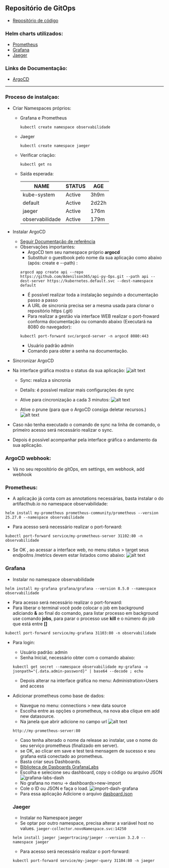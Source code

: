 ## Repositório de GitOps 
- [Repositório de código](https://github.com/Adenilson365/praticando-api-py) 

### Helm charts utilizados:
- [Prometheus](https://artifacthub.io/packages/helm/prometheus-community/prometheus)
- [Grafana](https://artifacthub.io/packages/helm/grafana/grafana)
- [Jaeger](https://artifacthub.io/packages/helm/jaegertracing/jaeger)
### Links de Documentação:
- [ArgoCD](https://artifacthub.io/packages/helm/jaegertracing/jaeger
)

---
### Proceso de instalçao:
- Criar Namespaces próprios:
  - Grafana e Prometheus
    ```
    kubectl create namespace observabilidade
    ```
  - Jaeger
    ```
    kubectl create namespace jaeger
    ```
  - Verificar criação:
    ```
    kubectl get ns 
    ```
  - Saída esperada:
  
    |NAME             | STATUS  | AGE    |
    |-----------------|---------|--------|
    |kube-system      |Active   |3h9m    |
    |default          |Active   |2d22h   |
    |jaeger           |Active   |176m    |
    |observabilidade  |Active   |179m    |

- Instalar ArgoCD
  - [Seguir Documentação de referência](https://argo-cd.readthedocs.io/en/stable/getting_started/)
  - Observações importantes:
    - ArgoCD tem seu namespace próprio **argocd**
    - Substituir o guestbook pelo nome da sua aplicação como abaixo (após: create e --path) :
    ```
    argocd app create api --repo https://github.com/Adenilson365/api-py-Ops.git --path api --dest-server https://kubernetes.default.svc --dest-namespace default
    ```
    - É possível realizar toda a instalação seguindo a documentação passo a passo
    - A URL de sincronia precisa ser a mesma usada para clonar o repositório https (.git) 
    - Para realizar a gestão via interface WEB realizar o port-froward conforma documentação ou comando abaixo (Executará na 8080 do navegador):
    ``` 
    kubectl port-forward svc/argocd-server -n argocd 8080:443
    ``` 
    - Usuário padrão admin
    - Comando para obter a senha na documentação.
- Sincronizar ArgoCD

- Na interface gráfica mostra o status da sua aplicação:
    ![alt text](/doc-assets/image.png)
    - Sync: realiza a sincronia
    - Details: é possível realizar mais configurações de sync

    - Ative para cincronização a cada 3 minutos: 
    ![alt text](/doc-assets/sync.png)
    - Ative o prune (para que o ArgoCD consiga deletar recursos.)
    ![alt text](/doc-assets/sync-prune.png)

- Caso não tenha executado o comando de sync na linha de comando, o primeiro acesso será necessário realizar o sync.
- Depois é possível acompanhar pela interface gráfica o andamento da sua aplicação.

### ArgoCD webhook: 
  - Vá no seu repositório de gitOps, em settings, em webhook, add webhook

### Prometheus: 
- A aplicação já conta com as annotations necessárias, basta instalar o do artifacthub.io no namespace observabilidade:
```
helm install my-prometheus prometheus-community/prometheus --version 25.27.0 --namespace observabilidade
```
- Para acesso será necessário realizar o port-forward:
```
kubectl port-forward service/my-prometheus-server 31102:80 -n observabilidade
```
- Se OK , ao acessar a interface web, no menu status > target seus endpoitns /metrics devem estar listados como abaixo:
![alt text](/doc-assets/targets-promethesus.png)

### Grafana
- Instalar no namespace observabilidade
```
helm install my-grafana grafana/grafana --version 8.5.0 --namespace observabilidade
```
- Para acesso será necessário realizar o port-forward:
- Para liberar o terminal você pode colocar o job em background adiciando **&** ao final do comando, para listar processo em background use comando **jobs**, para parar o processo use **kill** e o número do job que está entre **[]**
```
kubectl port-forward service/my-grafana 31103:80 -n observabilidade
```
- Para login:
    - Usuário padrão: admin
    - Senha Inicial, necessário obter com o comando abaixo:
    ```
    kubectl get secret --namespace observabilidade my-grafana -o jsonpath="{.data.admin-password}" | base64 --decode ; echo
    ```
    - Depois alterar na interface gráfica no menu: Administration>Users and access
- Adicionar prometheus como base de dados:
  - Navegue no menu: connections > new data source 
  - Escolha entre as opções o prometheus, na nova aba clique em add new datasource.
  - Na janela que abrir adicione no campo url 
  ![alt text](/doc-assets/prometheus-url.png)
  ```
  http://my-prometheus-server:80
  ```
  - Caso tenha alterado o nome da release ao instalar, use o nome do seu serviço prometheus (finalizado em server).
  - se OK, ao clicar em save e test terá mensagem de sucesso e seu grafana está conectado ao prometheus. 
  - Basta criar seus Dashboards.
  - [Biblioteca de Dasboards GrafanaLabs](https://grafana.com/grafana/dashboards/) 
  - Escolha e selecione seu dashboard, copy o código ou arquivo JSON
    ![grafana-labs-dash](/doc-assets/grafana-labs-dash.png)
  - No grafana no menu -> dashboards>new-import
  - Cole o ID ou JSON e faça o load.
  ![import-dash-grafana](/doc-assets/import-dash-grafana.png)
  - Para essa aplicação Adicione o arquivo [dasboard.json](/doc-assets/dashboard.json)

  ### Jaeger
  - Instalar no Namespace jaeger
  - Se optar por outro namespace, precisa alterar a variável host no values. ```jaeger-collector.novoNamespace.svc:14250```
  ```
  helm install jaeger jaegertracing/jaeger --version 3.2.0 --namespace jaeger
  ```
  - Para acesso será necessário realizar o port-forward:
  ```
  kubectl port-forward service/my-jaeger-query 31104:80 -n jaeger
  ```

